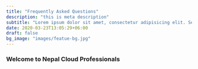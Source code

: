 ```yaml
---
title: "Frequently Asked Questions"
description: "this is meta description"
subtitle: "Lorem ipsum dolor sit amet, consectetur adipisicing elit. Sequi, repudiandae."
date: 2020-03-23T13:05:29+06:00
draft: false
bg_image: "images/featue-bg.jpg"
---
```


### Welcome to Nepal Cloud Professionals
